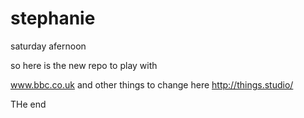 # stephanie
saturday afernoon

so here is the new repo to play with 

www.bbc.co.uk    and other things to change here  http://things.studio/

THe end


